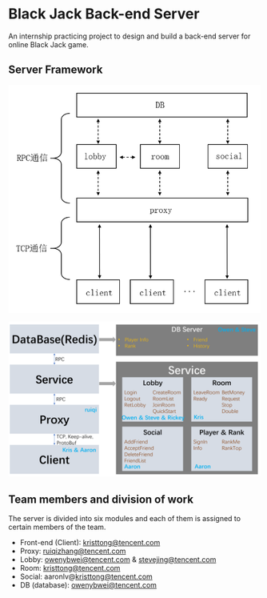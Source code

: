 # Black Jack Back-end Server
An internship practicing project to design and build a back-end server for online Black Jack game.

## Server Framework
![image](./images/ServerFramework.png)

![image-20210616101620706](./images\image-20210616101620706.png)

## Team members and division of work

The server is divided into six modules and each of them is assigned to certain members of the team. 

+ Front-end (Client): kristtong@tencent.com
+ Proxy: ruiqizhang@tencent.com
+ Lobby: owenybwei@tencent.com & stevejing@tencent.com
+ Room: kristtong@tencent.com
+ Social: aaronlv@kristtong@tencent.com
+ DB (database): owenybwei@tencent.com